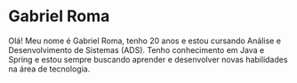 # Gabriel Roma

Olá! Meu nome é Gabriel Roma, tenho 20 anos e estou cursando Análise e Desenvolvimento de Sistemas (ADS).
Tenho conhecimento em Java e Spring e estou sempre buscando aprender e desenvolver novas habilidades na área de tecnologia.
